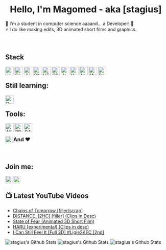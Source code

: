 <h1 align="center">Hello, I'm Magomed - aka [stagius]</h1>
<p align="center">
  
🔭 I'm a student in computer science aaaand... a Developer! 🤣<br />
⚡ I do like making edits, 3D animated short films and graphics.

<br />
  

<h2>Stack</h2>

<img align="left" alt="Java" width="26px" src="https://simpleicons.org/icons/java.svg" />
<img align="left" alt="Spring" width="26px" src="https://simpleicons.org/icons/spring.svg" />
<img align="left" alt="JUnit5" width="26px" src="https://simpleicons.org/icons/junit5.svg" />
<img align="left" alt="Git" width="26px" src="https://simpleicons.org/icons/git.svg" />
<img align="left" alt="HTML5" width="26px" src="https://simpleicons.org/icons/html5.svg" />
<img align="left" alt="CSS3" width="26px" src="https://simpleicons.org/icons/css3.svg" />
<img align="left" alt="JavaScript" width="26px" src="https://simpleicons.org/icons/javascript.svg" />
<img align="left" alt="Vue.js" width="26px" src="https://simpleicons.org/icons/vuedotjs.svg" />
<img align="left" alt="Angular" width="26px" src="https://simpleicons.org/icons/angular.svg" />
<img align="left" alt="MySQL" width="26px" src="https://simpleicons.org/icons/postgresql.svg" />
<img align="left" alt="Docker" width="26px" src="https://simpleicons.org/icons/docker.svg" />

<br />

<h2>Still learning:</h2>

<img align="left" alt="React" width="26px" src="https://simpleicons.org/icons/react.svg" />

<br />

<h2>Tools:</h2>

<img align="left" alt="AE" width="26px" src="https://simpleicons.org/icons/adobeaftereffects.svg" />
<img align="left" alt="PD" width="26px" src="https://simpleicons.org/icons/adobephotoshop.svg" />
<img align="left" alt="C4D" width="26px" src="https://simpleicons.org/icons/cinema4d.svg" />

<br />

### And ❤️ [<img align="left" alt="iJ" width="22px" src="https://simpleicons.org/icons/intellijidea.svg" />][linkedin]

<br />

<h2>Join me:</h2>

[<img align="left" alt="stagius | LinkedIn" width="22px" src="https://simpleicons.org/icons/linkedin.svg" />][linkedin]
[<img align="left" alt="stagius | YouTube" width="22px" src="https://simpleicons.org/icons/youtube.svg" />][youtube]

<br />

<h2>📺 Latest YouTube Videos</h2>

<!-- YOUTUBE:START -->
- [Chains of Tomorrow [filler/scrap]](https://www.youtube.com/watch?v=taFeXE10yfA)
- [DISTANCE. [2HC] [filler] (Clips in Desc)](https://www.youtube.com/watch?v=QV2v-aZKXOU)
- [State of Fear (Animated 3D Short Film)](https://www.youtube.com/watch?v=Ckd4I_sJMQw)
- [HARU [experimental] (Clips in desc)](https://www.youtube.com/watch?v=Vjchep7_rC0)
- [I Can Still Feel It [Full 3D] #Ligie2KEC [2nd]](https://www.youtube.com/watch?v=AcVS71le5uY)
<!-- YOUTUBE:END -->

</p>

<img alt="stagius's Github Stats" src="https://github-readme-stats.codestackr.vercel.app/api?username=stagius&theme=buefy&show_icons=true&hide_border=true&count_private=true" />

<img alt="stagius's Github Stats" src="https://github-readme-stats.vercel.app/api/pin/?username=stagius&repo=material-components-web&theme=buefy" />

<img alt="stagius's Github Stats" src="https://github-readme-stats.vercel.app/api/top-langs/?username=stagius&card_width=500&theme=buefy" />


[youtube]: https://youtube.com/chechenmohmad
[linkedin]: https://linkedin.com/in/magomed-istabiev-573099130/
